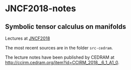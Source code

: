 # JNCF2018-notes
## Symbolic tensor calculus on manifolds

Lectures at [JNCF2018](https://sagemanifolds.obspm.fr/jncf2018/)

The most recent sources are in the folder `src-cedram`.

The lecture notes have been published by CEDRAM at <http://ccirm.cedram.org/item?id=CCIRM_2018__6_1_A1_0>.
